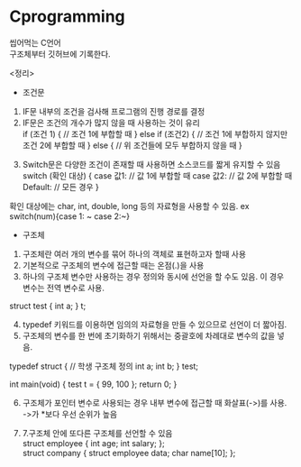 # Cprogramming
씹어먹는 C언어<br>
구조체부터 깃허브에 기록한다.

<정리>

- 조건문
1. IF문 내부의 조건을 검사해 프로그램의 진행 경로를 결정<br>
2. IF문은 조건의 개수가 많지 않을 때 사용하는 것이 유리<br>
if (조건 1) {
// 조건 1에 부합할 때
}
else if (조건2) {
// 조건 1에 부합하지 않지만 조건 2에 부합할 때
}
else {
// 위 조건들에 모두 부합하지 않을 때
}
<p>

3. Switch문은 다양한 조건이 존재할 때 사용하면 소스코드를 짧게 유지할 수 있음<br>
switch (확인 대상) {
case 값1:
// 값 1에 부합할 때
case 값2:
// 값 2에 부합할 때
Default:
// 모든 경우
}
<p>
확인 대상에는 char, int, double, long 등의 자료형을 사용할 수 있음. ex switch(num){case 1: ~ case 2:~}

<p>

- 구조체
1. 구조체란 여러 개의 변수를 묶어 하나의 객체로 표현하고자 할때 사용 <br>
2. 기본적으로 구조체의 변수에 접근할 때는 온점(.)을 사용<br>
3. 하나의 구조체 변수만 사용하는 경우 정의와 동시에 선언을 할 수도 있음.
 이 경우 변수는 전역 변수로 사용.<br>

struct test {
int a;
} t;
<p>
 
4. typedef 키워드를 이용하면 임의의 자료형을 만들 수 있으므로 선언이 더 짧아짐.<br>
5. 구조체의 변수를 한 번에 초기화하기 위해서는 중괄호에 차례대로 변수의 값을 넣음.<br>

typedef struct { // 학생 구조체 정의
int a;
int b;
} test;

int main(void) {
test t = { 99, 100 };
return 0;
}
<p>

6. 구조체가 포인터 변수로 사용되는 경우 내부 변수에 접근할 때 화살표(->)를 사용.<br>
->가 *보다 우선 순위가 높음

7. 7.구조체 안에 또다른 구조체를 선언할 수 있음<br>
struct employee {
  int age;
  int salary;
};<br>
struct company {
  struct employee data;
  char name[10];
};<br>